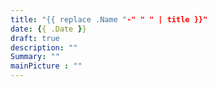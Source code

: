 ```yaml
---
title: "{{ replace .Name "-" " " | title }}"
date: {{ .Date }}
draft: true
description: ""
Summary: ""
mainPicture : ""
---
```

